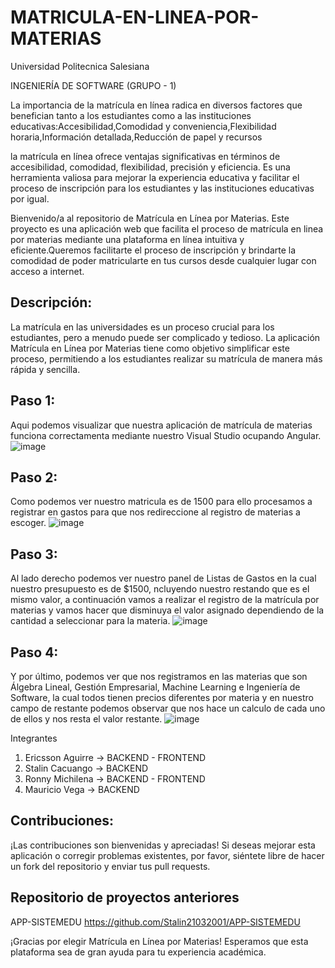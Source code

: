 # MATRICULA-EN-LINEA-POR-MATERIAS
Universidad Politecnica Salesiana

INGENIERÍA DE SOFTWARE (GRUPO - 1)

La importancia de la matrícula en línea radica en diversos factores que benefician tanto a los estudiantes como a las instituciones educativas:Accesibilidad,Comodidad y conveniencia,Flexibilidad horaria,Información detallada,Reducción de papel y recursos

la matrícula en línea ofrece ventajas significativas en términos de accesibilidad, comodidad, flexibilidad, precisión y eficiencia. Es una herramienta valiosa para mejorar la experiencia educativa y facilitar el proceso de inscripción para los estudiantes y las instituciones educativas por igual.

Bienvenido/a al repositorio de Matrícula en Línea por Materias. Este proyecto es una aplicación web que facilita el proceso de matrícula en linea por materias mediante una plataforma en línea intuitiva y eficiente.Queremos facilitarte el proceso de inscripción y brindarte la comodidad de poder matricularte en tus cursos desde cualquier lugar con acceso a internet.

## Descripción:
La matrícula en las universidades es un proceso crucial para los estudiantes, pero a menudo puede ser complicado y tedioso. La aplicación Matrícula en Línea por Materias tiene como objetivo simplificar este proceso, permitiendo a los estudiantes realizar su matrícula de manera más rápida y sencilla.

## Paso 1:
Aqui podemos visualizar que nuestra aplicación de matrícula de materias funciona correctamenta mediante nuestro Visual Studio ocupando Angular.
![image](https://github.com/Stalin21032001/matriculamateria/assets/105472176/ca909482-01b1-42d1-b6f4-4ec0fa145b64)

## Paso 2:
Como podemos ver nuestro matricula es de 1500 para ello procesamos a registrar en gastos para que nos redireccione al registro de materias a escoger.
![image](https://github.com/Stalin21032001/matriculamateria/assets/105472176/ff1aeed6-b3ae-4173-a225-2f700861d821)

## Paso 3:
Al lado derecho podemos ver nuestro panel de Listas de Gastos en la cual nuestro presupuesto es de $1500, ncluyendo nuestro restando  que es el mismo valor, a continuación vamos a realizar el registro de la matrícula por materias y vamos hacer que disminuya el valor asignado dependiendo de la cantidad a seleccionar para la materia.
![image](https://github.com/Stalin21032001/matriculamateria/assets/105472176/555eb914-b4d7-4f24-914f-2cad37822f98)

## Paso 4:
Y por último, podemos ver que nos registramos en las materias que son Álgebra Lineal, Gestión Empresarial, Machine Learning e Ingeniería de Software, la cual todos tienen precios diferentes por materia y en nuestro campo de restante podemos observar que nos hace un calculo de cada uno de ellos y nos resta el valor restante.
![image](https://github.com/Stalin21032001/matriculamateria/assets/105472176/b86111c9-f998-49d4-a629-6711a754142b)

Integrantes
1. Ericsson Aguirre -> BACKEND - FRONTEND
2. Stalin Cacuango -> BACKEND
3. Ronny Michilena -> BACKEND - FRONTEND
4. Mauricio Vega -> BACKEND

## Contribuciones:
¡Las contribuciones son bienvenidas y apreciadas! Si deseas mejorar esta aplicación o corregir problemas existentes, por favor, siéntete libre de hacer un fork del repositorio y enviar tus pull requests.

## Repositorio de proyectos anteriores 

APP-SISTEMEDU  https://github.com/Stalin21032001/APP-SISTEMEDU 

¡Gracias por elegir Matrícula en Línea por Materias! Esperamos que esta plataforma sea de gran ayuda para tu experiencia académica.
